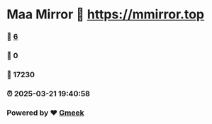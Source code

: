 # Maa Mirror :link: https://mmirror.top 
### :page_facing_up: [6](https://mmirror.top/tag.html) 
### :speech_balloon: 0 
### :hibiscus: 17230 
### :alarm_clock: 2025-03-21 19:40:58 
### Powered by :heart: [Gmeek](https://github.com/Meekdai/Gmeek)
